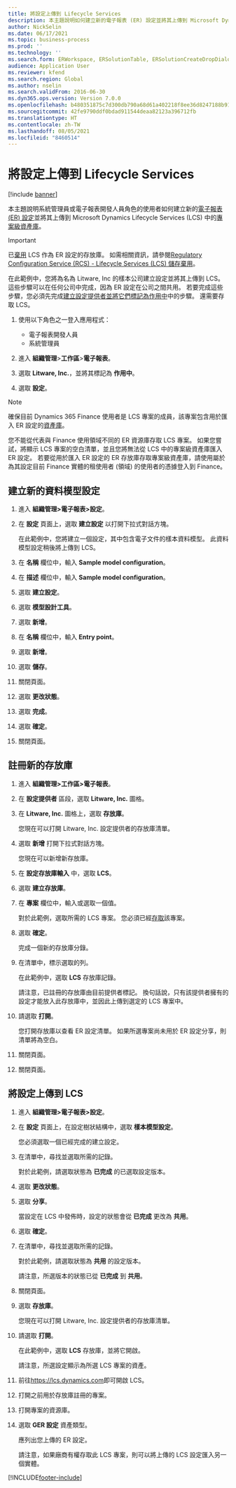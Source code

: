 ```yaml
---
title: 將設定上傳到 Lifecycle Services
description: 本主題說明如何建立新的電子報表 (ER) 設定並將其上傳到 Microsoft Dynamics Lifecycle Services (LCS)。
author: NickSelin
ms.date: 06/17/2021
ms.topic: business-process
ms.prod: ''
ms.technology: ''
ms.search.form: ERWorkspace, ERSolutionTable, ERSolutionCreateDropDialog, ERDataModelDesigner, ERDataModelContentsItemCreationDialog, ERSolutionRepositoryTable, ERSolutionRepositoryCreateDropDialog, ERSolutionImport
audience: Application User
ms.reviewer: kfend
ms.search.region: Global
ms.author: nselin
ms.search.validFrom: 2016-06-30
ms.dyn365.ops.version: Version 7.0.0
ms.openlocfilehash: b480351875c7d300db790a68d61a402218f8ee36d8247188b912762f21d035b3
ms.sourcegitcommit: 42fe9790ddf0bdad911544deaa82123a396712fb
ms.translationtype: HT
ms.contentlocale: zh-TW
ms.lasthandoff: 08/05/2021
ms.locfileid: "8460514"
---
```

# <a name="upload-a-configuration-into-lifecycle-services"></a>將設定上傳到 Lifecycle Services

[!include [banner](../../includes/banner.md)]

本主題說明系統管理員或電子報表開發人員角色的使用者如何建立新的[電子報表 (ER) 設定](../general-electronic-reporting.md#Configuration)並將其上傳到 Microsoft Dynamics Lifecycle Services (LCS) 中的[專案級資產庫](../../lifecycle-services/asset-library.md)。

> [!IMPORTANT]
> 已[棄用](../../../../finance/get-started/removed-deprecated-features-finance.md#features-removed-or-deprecated-in-the-finance-10017-release) LCS 作為 ER 設定的存放庫。 如需相關資訊，請參閱[Regulatory Configuration Service (RCS) - Lifecycle Services (LCS) 儲存棄用](../../../../finance/localizations/rcs-lcs-repo-dep-faq.md)。

在此範例中，您將為名為 Litware, Inc 的樣本公司建立設定並將其上傳到 LCS。這些步驟可以在任何公司中完成，因為 ER 設定在公司之間共用。 若要完成這些步驟，您必須先完成[建立設定提供者並將它們標記為作用中](er-configuration-provider-mark-it-active-2016-11.md)中的步驟。 還需要存取 LCS。

1. 使用以下角色之一登入應用程式：

    - 電子報表開發人員
    - 系統管理員

2. 進入 **組織管理**\>**工作區**\>**電子報表**。
3. 選取 **Litware, Inc.**，並將其標記為 **作用中**。
4. 選取 **設定**。

<a name="accessconditions"></a>
> [!NOTE]
> 確保目前 Dynamics 365 Finance 使用者是 LCS 專案的成員，該專案包含用於匯入 ER 設定的[資產庫](../../lifecycle-services/asset-library.md#asset-library-support)。
>
> 您不能從代表與 Finance 使用領域不同的 ER 資源庫存取 LCS 專案。 如果您嘗試，將顯示 LCS 專案的空白清單，並且您將無法從 LCS 中的專案級資產庫匯入 ER 設定。 若要從用於匯入 ER 設定的 ER 存放庫存取專案級資產庫，請使用屬於為其設定目前 Finance 實體的租使用者 (領域) 的使用者的憑據登入到 Finance。

## <a name="create-a-new-data-model-configuration"></a>建立新的資料模型設定

1. 進入 **組織管理\>電子報表\>設定**。
2. 在 **設定** 頁面上，選取 **建立設定** 以打開下拉式對話方塊。

    在此範例中，您將建立一個設定，其中包含電子文件的樣本資料模型。 此資料模型設定稍後將上傳到 LCS。

3. 在 **名稱** 欄位中，輸入 **Sample model configuration**。
4. 在 **描述** 欄位中，輸入 **Sample model configuration**。
5. 選取 **建立設定**。
6. 選取 **模型設計工具**。
7. 選取 **新增**。
8. 在 **名稱** 欄位中，輸入 **Entry point**。
9. 選取 **新增**。
10. 選取 **儲存**。
11. 關閉頁面。
12. 選取 **更改狀態**。
13. 選取 **完成**。
14. 選取 **確定**。
15. 關閉頁面。

## <a name="register-a-new-repository"></a>註冊新的存放庫

1. 進入 **組織管理\>工作區\>電子報表**。

2. 在 **設定提供者** 區段，選取 **Litware, Inc.** 圖格。

3. 在 **Litware, Inc.** 圖格上，選取 **存放庫**。

    您現在可以打開 Litware, Inc. 設定提供者的存放庫清單。

4. 選取 **新增** 打開下拉式對話方塊。

    您現在可以新增新存放庫。

5. 在 **設定存放庫輸入** 中，選取 **LCS**。
6. 選取 **建立存放庫**。
7. 在 **專案** 欄位中，輸入或選取一個值。

    對於此範例，選取所需的 LCS 專案。 您必須已經[存取](#accessconditions)該專案。

8. 選取 **確定**。

    完成一個新的存放庫分錄。

9. 在清單中，標示選取的列。

    在此範例中，選取 **LCS** 存放庫記錄。

    請注意，已註冊的存放庫由目前提供者標記。 換句話說，只有該提供者擁有的設定才能放入此存放庫中，並因此上傳到選定的 LCS 專案中。

10. 請選取 **打開**。

    您打開存放庫以查看 ER 設定清單。 如果所選專案尚未用於 ER 設定分享，則清單將為空白。

11. 關閉頁面。
12. 關閉頁面。

## <a name="upload-a-configuration-into-lcs"></a>將設定上傳到 LCS

1. 進入 **組織管理\>電子報表\>設定**。
2. 在 **設定** 頁面上，在設定樹狀結構中，選取 **樣本模型設定**。

    您必須選取一個已經完成的建立設定。

3. 在清單中，尋找並選取所需的記錄。

    對於此範例，請選取狀態為 **已完成** 的已選取設定版本。

4. 選取 **更改狀態**。
5. 選取 **分享**。

    當設定在 LCS 中發佈時，設定的狀態會從 **已完成** 更改為 **共用**。

6. 選取 **確定**。
7. 在清單中，尋找並選取所需的記錄。

    對於此範例，請選取狀態為 **共用** 的設定版本。

    請注意，所選版本的狀態已從 **已完成** 到 **共用**。

8. 關閉頁面。
9. 選取 **存放庫**。

    您現在可以打開 Litware, Inc. 設定提供者的存放庫清單。

10. 請選取 **打開**。

    在此範例中，選取 **LCS** 存放庫，並將它開啟。

    請注意，所選設定顯示為所選 LCS 專案的資產。

11. 前往<https://lcs.dynamics.com>即可開啟 LCS。
12. 打開之前用於存放庫註冊的專案。
13. 打開專案的資源庫。
14. 選取 **GER 設定** 資產類型。

    應列出您上傳的 ER 設定。

    請注意，如果廠商有權存取此 LCS 專案，則可以將上傳的 LCS 設定匯入另一個實體。


[!INCLUDE[footer-include](../../../../includes/footer-banner.md)]
